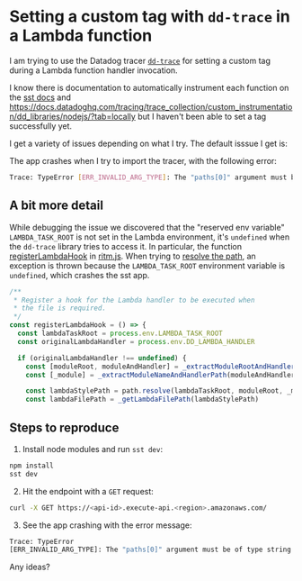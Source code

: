 # Setting a custom tag with `dd-trace` in a Lambda function

I am trying to use the Datadog tracer [`dd-trace`](https://github.com/DataDog/dd-trace-js) for setting a custom tag during a Lambda function handler invocation.

I know there is documentation to automatically instrument each function on the [sst docs](https://docs.sst.dev/advanced/monitoring) and <https://docs.datadoghq.com/tracing/trace_collection/custom_instrumentation/dd_libraries/nodejs/?tab=locally> but I haven't been able to set a tag successfully yet. 

I get a variety of issues depending on what I try. The default isssue I get is:

The  app crashes when I try to import the tracer, with the following error:

```bash
Trace: TypeError [ERR_INVALID_ARG_TYPE]: The "paths[0]" argument must be of type string. Received undefined" 
```

## A bit more detail

While debugging the issue we discovered that the "reserved env variable" `LAMBDA_TASK_ROOT` is not set in the Lambda environment, it's `undefined` when the `dd-trace` library tries to access it. In particular, the function [registerLambdaHook](https://github.com/DataDog/dd-trace-js/blob/eae0c8c8871920f2b811950d7154d790ee547d0d/packages/dd-trace/src/lambda/runtime/ritm.js#L86) in [ritm.js](https://github.com/DataDog/dd-trace-js/blob/eae0c8c8871920f2b811950d7154d790ee547d0d/packages/dd-trace/src/lambda/runtime/ritm.js). When trying to [resolve the path](https://github.com/DataDog/dd-trace-js/blob/eae0c8c8871920f2b811950d7154d790ee547d0d/packages/dd-trace/src/lambda/runtime/ritm.js#L94), an exception is thrown because the `LAMBDA_TASK_ROOT` environment variable is `undefined`, which crashes the sst app.

```js
/**
 * Register a hook for the Lambda handler to be executed when
 * the file is required.
 */
const registerLambdaHook = () => {
  const lambdaTaskRoot = process.env.LAMBDA_TASK_ROOT
  const originalLambdaHandler = process.env.DD_LAMBDA_HANDLER

  if (originalLambdaHandler !== undefined) {
    const [moduleRoot, moduleAndHandler] = _extractModuleRootAndHandler(originalLambdaHandler)
    const [_module] = _extractModuleNameAndHandlerPath(moduleAndHandler)

    const lambdaStylePath = path.resolve(lambdaTaskRoot, moduleRoot, _module)
    const lambdaFilePath = _getLambdaFilePath(lambdaStylePath)
```

## Steps to reproduce

1. Install node modules and run `sst dev`:
```bash
npm install
sst dev
```
2. Hit the endpoint with a `GET` request:
```bash
curl -X GET https://<api-id>.execute-api.<region>.amazonaws.com/
```
3. See the app crashing with the error message:
```bash
Trace: TypeError
[ERR_INVALID_ARG_TYPE]: The "paths[0]" argument must be of type string. Received undefined
```





Any ideas?